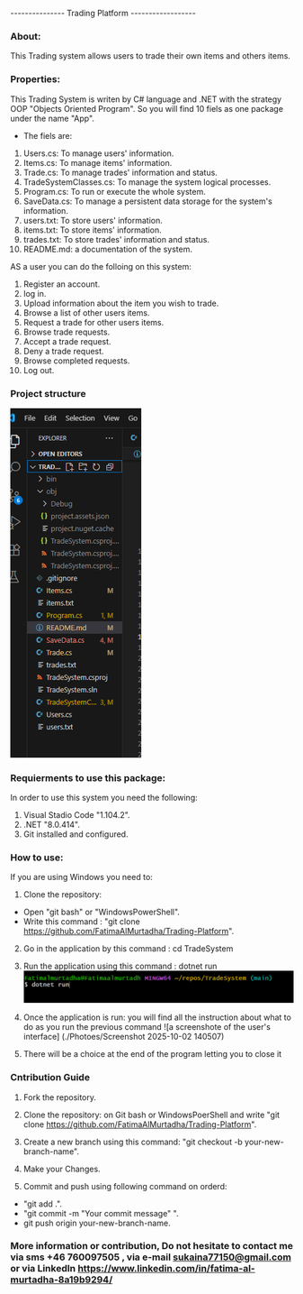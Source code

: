 --------------- Trading Platform ------------------

### About: 
This Trading system allows users to trade their own items and others items.

### Properties: 
This Trading System is writen by C# language and .NET with the strategy OOP "Objects Oriented Program". So you will find 10 fiels as one package under the name "App". 
- The fiels are:
1. Users.cs: To manage users' information.
2. Items.cs: To manage items' information.
3. Trade.cs: To manage trades' information and status.
4. TradeSystemClasses.cs: To manage the system logical processes.
5. Program.cs: To run or execute the whole system.
6. SaveData.cs: To manage a persistent data storage for the system's information.
7. users.txt: To store users' information.
8. items.txt: To store items' information.
9. trades.txt: To store trades' information and status.
10. README.md: a documentation of the system.

AS a user you can do the folloing on this system:
1. Register an account.
2. log in.
3. Upload information about the item you wish to trade.
4. Browse a list of other users items.
5. Request a trade for other users items.
6. Browse trade requests.
7. Accept a trade request.
8. Deny a trade request.
9. Browse completed requests.
2. Log out.

### Project structure 

![a screenshote of the structure](./Photoes/Screenshot%202025-10-02%20104434.png)

### Requierments to use this package:
In order to use this system you need the following: 
1. Visual Stadio Code "1.104.2".
2. .NET "8.0.414".
3. Git installed and configured.

### How to use:
If you are using Windows you need to:

1. Clone the repository:
- Open "git bash" or "WindowsPowerShell".
- Write this command : "git clone https://github.com/FatimaAlMurtadha/Trading-Platform".

2. Go in the application by this command : cd TradeSystem

3. Run the application using this command : dotnet run ![ a screenshote of the command](./Photoes/Screenshot%202025-10-02%20140445.png)

4. Once the application is run: you will find all the instruction about what to do as you run the previous command ![a screenshote of the user's interface] (./Photoes/Screenshot 2025-10-02 140507)
5. There will be a choice at the end of the program letting you to close it  

### Cntribution Guide

1. Fork the repository.

2. Clone the repository:  on Git bash or WindowsPoerShell and write "git clone https://github.com/FatimaAlMurtadha/Trading-Platform".

3. Create a new branch using this command: "git checkout -b your-new-branch-name".

4. Make your Changes.

5. Commit and push using following command on orderd:
- "git add .".
- "git commit -m "Your commit message" ".
- git push origin your-new-branch-name.

### More information or contribution, Do not hesitate to contact me via sms +46 760097505 , via e-mail sukaina77150@gmail.com or via LinkedIn https://www.linkedin.com/in/fatima-al-murtadha-8a19b9294/
